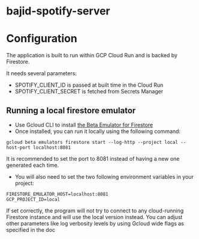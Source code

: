 # bajid-spotify-server

# Configuration

The application is built to run within GCP Cloud Run and is backed by Firestore.

It needs several parameters:
- SPOTIFY_CLIENT_ID is passed at built time in the Cloud Run
- SPOTIFY_CLIENT_SECRET is fetched from Secrets Manager

## Running a local firestore emulator

- Use Gcloud CLI to install [the Beta Emulator for Firestore](https://cloud.google.com/sdk/gcloud/reference/beta/emulators/firestore)
- Once installed, you can run it locally using the following command:
```
gcloud beta emulators firestore start --log-http --project local --host-port localhost:8081
```

It is recommended to set the port to 8081 instead of having a new one generated each time.

- You will also need to set the two following environment variables in your project:
```
FIRESTORE_EMULATOR_HOST=localhost:8081
GCP_PROJECT_ID=local
```
If set correctly, the program will not try to connect to any cloud-running Firestore instance and will use the local version instead.
You can adjust other parameters like log verbosity levels by using Gcloud wide flags as specified in the doc